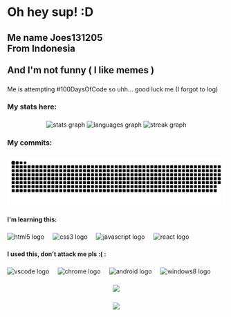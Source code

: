 <h1 align="left">Oh hey sup! :D</h1>

###

<h2 align="left">Me name Joes131205<br>From Indonesia<br><br>And I'm not funny ( I like memes )</h2>

###

Me is attempting #100DaysOfCode so uhh... good luck me (I forgot to log)

###

<h3 align="left">My stats here:</h3>

###

<div align="center">
  <img src="https://github-readme-stats.vercel.app/api?username=Joes131205&hide_title=true&hide_rank=true&show_icons=true&include_all_commits=true&count_private=true&disable_animations=false&theme=dark&locale=en&hide_border=true&order=1" height="150" alt="stats graph"  />
  <img src="https://github-readme-stats.vercel.app/api/top-langs?username=Joes131205&locale=en&hide_title=true&layout=compact&card_width=320&langs_count=5&theme=dark&hide_border=true&order=2" height="150" alt="languages graph"  />
  <img src="https://streak-stats.demolab.com?user=Joes131205&locale=en&mode=daily&theme=dark&hide_border=true&border_radius=0&date_format=j%20M%5B%20Y%5D&order=3" height="150" alt="streak graph"  />
</div>

###

<h3 align="left">My commits:</h3>

###

<img src="https://raw.githubusercontent.com/Joes131205/Joes131205/output/snake.svg" alt="Snake animation" />

###

<h4 align="left">I'm learning this:</h4>

###

<div align="left">
  <img src="https://cdn.jsdelivr.net/gh/devicons/devicon/icons/html5/html5-original.svg" height="40" alt="html5 logo"  />
  <img width="12" />
  <img src="https://cdn.jsdelivr.net/gh/devicons/devicon/icons/css3/css3-original.svg" height="40" alt="css3 logo"  />
  <img width="12" />
  <img src="https://cdn.jsdelivr.net/gh/devicons/devicon/icons/javascript/javascript-original.svg" height="40" alt="javascript logo"  />
  <img width="12" />
  <img src="https://cdn.jsdelivr.net/gh/devicons/devicon/icons/react/react-original.svg" height="40" alt="react logo"  />
</div>

###

<h4 align="left">I used this, don't attack me pls :( :</h4>

###

<div align="left">
  <img src="https://cdn.jsdelivr.net/gh/devicons/devicon/icons/vscode/vscode-original.svg" height="40" alt="vscode logo"  />
  <img width="12" />
  <img src="https://cdn.jsdelivr.net/gh/devicons/devicon/icons/chrome/chrome-original.svg" height="40" alt="chrome logo"  />
  <img width="12" />
  <img src="https://cdn.simpleicons.org/android/3DDC84" height="40" alt="android logo"  />
  <img width="12" />
  <img src="https://cdn.jsdelivr.net/gh/devicons/devicon/icons/windows8/windows8-original.svg" height="40" alt="windows8 logo"  />
</div>

###

<div align="center">
  <img src="https://profile-counter.glitch.me/Joes131205/count.svg?"  />
</div>

###

<div align="center">
  <img height="200" src="https://i.kym-cdn.com/entries/icons/facebook/000/047/264/josh_hutcherson_whistle.jpg"  />
</div>

###
